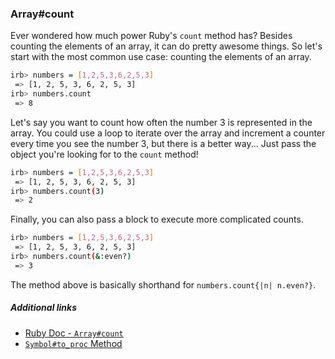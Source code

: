 ### Array#count

Ever wondered how much power Ruby's `count` method has? Besides counting the elements of an array, it can do pretty awesome things. So let's start with the most common use case: counting the elements of an array.

```bash
irb> numbers = [1,2,5,3,6,2,5,3]
 => [1, 2, 5, 3, 6, 2, 5, 3]
irb> numbers.count
 => 8
```

Let's say you want to count how often the number 3 is represented in the array. You could use a loop to iterate over the array and increment a counter every time you see the number 3, but there is a better way... Just pass the object you're looking for to the `count` method!

```bash
irb> numbers = [1,2,5,3,6,2,5,3]
 => [1, 2, 5, 3, 6, 2, 5, 3]
irb> numbers.count(3)
 => 2
```

Finally, you can also pass a block to execute more complicated counts.

```bash
irb> numbers = [1,2,5,3,6,2,5,3]
 => [1, 2, 5, 3, 6, 2, 5, 3]
irb> numbers.count(&:even?)
 => 3
```

The method above is basically shorthand for `numbers.count{|n| n.even?}`.

##### Additional links

* [Ruby Doc - `Array#count`](https://ruby-doc.org/core-2.2.0/Array.html#method-i-count)
* [`Symbol#to_proc` Method](https://stackoverflow.com/questions/1217088/what-does-mapname-mean-in-ruby)
